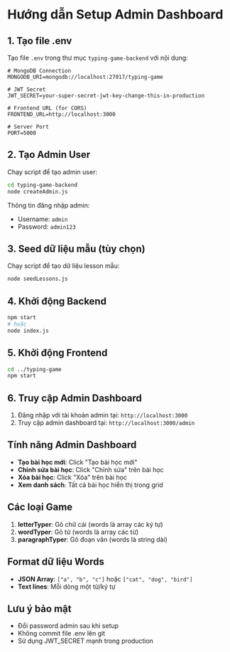 # Hướng dẫn Setup Admin Dashboard

## 1. Tạo file .env

Tạo file `.env` trong thư mục `typing-game-backend` với nội dung:

```env
# MongoDB Connection
MONGODB_URI=mongodb://localhost:27017/typing-game

# JWT Secret
JWT_SECRET=your-super-secret-jwt-key-change-this-in-production

# Frontend URL (for CORS)
FRONTEND_URL=http://localhost:3000

# Server Port
PORT=5000
```

## 2. Tạo Admin User

Chạy script để tạo admin user:

```bash
cd typing-game-backend
node createAdmin.js
```

Thông tin đăng nhập admin:

- Username: `admin`
- Password: `admin123`

## 3. Seed dữ liệu mẫu (tùy chọn)

Chạy script để tạo dữ liệu lesson mẫu:

```bash
node seedLessons.js
```

## 4. Khởi động Backend

```bash
npm start
# hoặc
node index.js
```

## 5. Khởi động Frontend

```bash
cd ../typing-game
npm start
```

## 6. Truy cập Admin Dashboard

1. Đăng nhập với tài khoản admin tại: `http://localhost:3000`
2. Truy cập admin dashboard tại: `http://localhost:3000/admin`

## Tính năng Admin Dashboard

- **Tạo bài học mới**: Click "Tạo bài học mới"
- **Chỉnh sửa bài học**: Click "Chỉnh sửa" trên bài học
- **Xóa bài học**: Click "Xóa" trên bài học
- **Xem danh sách**: Tất cả bài học hiển thị trong grid

## Các loại Game

1. **letterTyper**: Gõ chữ cái (words là array các ký tự)
2. **wordTyper**: Gõ từ (words là array các từ)
3. **paragraphTyper**: Gõ đoạn văn (words là string dài)

## Format dữ liệu Words

- **JSON Array**: `["a", "b", "c"]` hoặc `["cat", "dog", "bird"]`
- **Text lines**: Mỗi dòng một từ/ký tự

## Lưu ý bảo mật

- Đổi password admin sau khi setup
- Không commit file .env lên git
- Sử dụng JWT_SECRET mạnh trong production
